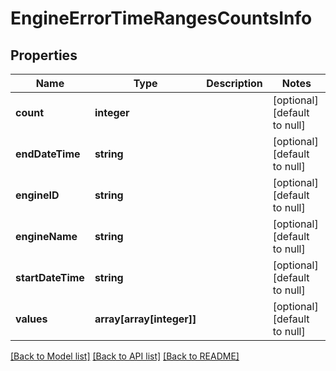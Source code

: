 # EngineErrorTimeRangesCountsInfo

## Properties
Name | Type | Description | Notes
------------ | ------------- | ------------- | -------------
**count** | **integer** |  | [optional] [default to null]
**endDateTime** | **string** |  | [optional] [default to null]
**engineID** | **string** |  | [optional] [default to null]
**engineName** | **string** |  | [optional] [default to null]
**startDateTime** | **string** |  | [optional] [default to null]
**values** | **array[array[integer]]** |  | [optional] [default to null]

[[Back to Model list]](../README.md#documentation-for-models) [[Back to API list]](../README.md#documentation-for-api-endpoints) [[Back to README]](../README.md)


